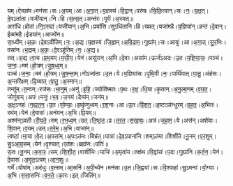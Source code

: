 

  
यम्।ऐच्छा॑म।मन॑सा।सः।अ॒यम्।आ।अ॒गा॒त्।य॒ज्ञस्य॑।वि॒द्वान्।परु॑षः।चि॒कि॒त्वान्।सः।नः॒।य॒क्ष॒त्।दे॒वऽता॑ता।यजी॑यान्।नि।हि।स॒त्स॒त्।अन्त॑रः।पूर्वः॑।अ॒स्मत्॥  
अरा॑धि।होता॑।नि॒ऽसदा॑।यजी॑यान्।अ॒भि।प्रयां॑सि।सुऽधि॑तानि।हि।ख्यत्।यजा॑महै।य॒ज्ञिया॑न्।हन्त॑।दे॒वान्।ईळा॑महै।ईड्या॑न्।आज्ये॑न॥  
सा॒ध्वीम्।अ॒कः॒।दे॒वऽवी॑तिम्।नः॒।अ॒द्य।य॒ज्ञस्य॑।जि॒ह्वाम्।अ॒वि॒दा॒म॒।गुह्या॑म्।सः।आयुः॑।आ।अ॒गा॒त्।सु॒र॒भिः।वसा॑नः।भ॒द्राम्।अ॒कः॒।दे॒वऽहू॑तिम्।नः॒।अ॒द्य॥  
तत्।अ॒द्य।वा॒च।प्र॒थ॒मम्।म॒सी॒य॒।येन॑।असु॑रान्।अ॒भि।दे॒वाः।असा॑म।ऊर्ज॑ऽअदः।उ॒त।य॒ज्ञि॒या॒सः॒।पञ्च॑।ज॒नाः॒।मम॑।हो॒त्रम्।जु॒ष॒ध्व॒म्॥  
पञ्च॑।ज॒नाः॒।मम॑।हो॒त्रम्।जु॒ष॒न्ता॒म्।गोऽजा॑ताः।उ॒त।ये।य॒ज्ञिया॑सः।पृ॒थि॒वी।नः॒।पार्थि॑वात्।पा॒तु॒।अंह॑सः।अ॒न्तरि॑क्षम्।दि॒व्यात्।पा॒तु॒।अ॒स्मान्॥  
तन्तु॑म्।त॒न्वन्।रज॑सः।भा॒नुम्।अनु॑।इ॒हि॒।ज्योति॑ष्मतः।प॒थः।र॒क्ष॒।धि॒या।कृ॒तान्।अ॒नु॒ल्ब॒णम्।व॒य॒त॒।जोगु॑वाम्।अपः॑।मनुः॑।भ॒व॒।ज॒नय॑।दैव्य॑म्।जन॑म्॥  
अ॒क्ष॒ऽनहः॑।न॒ह्य॒त॒न॒।उ॒त।सो॒म्याः॒।इष्कृ॑णुध्वम्।र॒श॒नाः।आ।उ॒त।पिं॒श॒त॒।अ॒ष्टाऽव॑न्धुरम्।व॒ह॒त॒।अ॒भितः॑।रथ॑म्।येन॑।दे॒वासः॑।अन॑यन्।अ॒भि।प्रि॒यम्॥  
अश्म॑न्ऽवती।री॒य॒ते॒।सम्।र॒भ॒ध्व॒म्।उत्।ति॒ष्ठ॒त॒।प्र।त॒र॒त॒।स॒खा॒यः॒।अत्र॑।ज॒हा॒म॒।ये।अस॑न्।अशे॑वाः।शि॒वान्।व॒यम्।उत्।त॒रे॒म॒।अ॒भि।वाजा॑न्॥  
त्वष्टा॑।मा॒या।वे॒त्।अ॒पसा॑म्।अ॒पःऽत॑मः।बिभ्र॑त्।पात्रा॑।दे॒व॒ऽपाना॑नि।शम्ऽत॑मा।शिशी॑ते।नू॒नम्।प॒र॒शुम्।सु॒ऽआ॒य॒सम्।येन॑।वृ॒श्चात्।एत॑शः।ब्रह्म॑णः।पतिः॑॥  
स॒तः।नू॒नम्।क॒व॒यः॒।सम्।शि॒शी॒त॒।वाशी॑भिः।याभिः॑।अ॒मृता॑य।तक्ष॑थ।वि॒द्वांसः॑।प॒दा।गुह्या॑नि।क॒र्त॒न॒।येन॑।दे॒वासः॑।अ॒मृ॒त॒ऽत्वम्।आ॒न॒शुः॥  
गर्भे॑।योषा॑म्।अद॑धुः।व॒त्सम्।आ॒सनि॑।अ॒पी॒च्ये॑न।मन॑सा।उ॒त।जि॒ह्वया॑।सः।वि॒श्वाहा॑।सु॒ऽमनाः॑।यो॒ग्याः।अ॒भि।स॒सा॒सनिः॑।व॒न॒ते॒।का॒रः।इत्।जिति॑म्॥  
